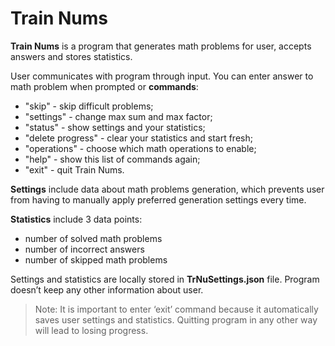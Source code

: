 # Train Nums

**Train Nums** is a program that generates math problems for user, accepts answers and stores statistics.

User communicates with program through input. You can enter answer to math problem when prompted or **commands**:

- "skip" - skip difficult problems;
- "settings" - change max sum and max factor;
- "status" - show settings and your statistics;
- "delete progress" - clear your statistics and start fresh;
- "operations" - choose which math operations to enable;
- "help" - show this list of commands again;
- "exit" - quit Train Nums.

**Settings** include data about math problems generation, which prevents user from having to manually apply preferred generation settings every time.

**Statistics** include 3 data points:

- number of solved math problems
- number of incorrect answers
- number of skipped math problems

Settings and statistics are locally stored in **TrNuSettings.json** file. Program doesn’t keep any other information about user.

> Note: It is important to enter ‘exit’ command because it automatically saves user settings and statistics. Quitting program in any other way will lead to losing progress.
